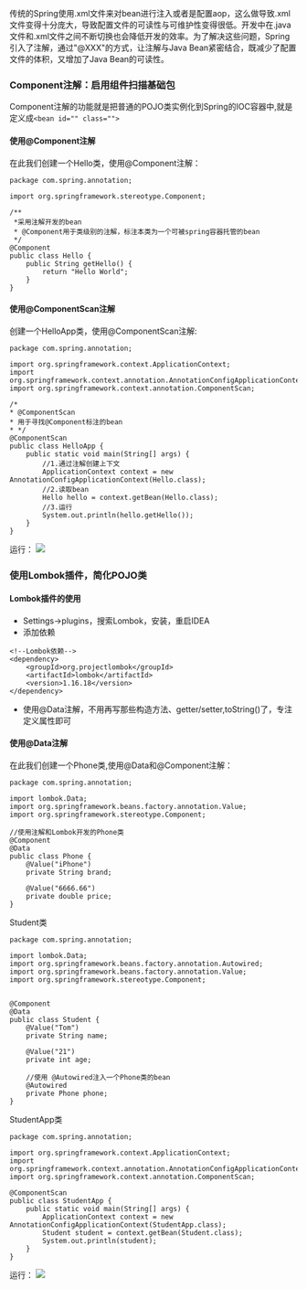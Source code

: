 传统的Spring使用.xml文件来对bean进行注入或者是配置aop，这么做导致.xml文件变得十分庞大，导致配置文件的可读性与可维护性变得很低。开发中在.java文件和.xml文件之间不断切换也会降低开发的效率。为了解决这些问题，Spring引入了注解，通过"@XXX"的方式，让注解与Java Bean紧密结合，既减少了配置文件的体积，又增加了Java Bean的可读性。

### Component注解：启用组件扫描基础包

Component注解的功能就是把普通的POJO类实例化到Spring的IOC容器中,就是定义成`<bean id="" class="">`

#### 使用@Component注解

在此我们创建一个Hello类，使用@Component注解：

```
package com.spring.annotation;

import org.springframework.stereotype.Component;

/**
 *采用注解开发的bean
 * @Component用于类级别的注解，标注本类为一个可被spring容器托管的bean
 */
@Component
public class Hello {
    public String getHello() {
        return "Hello World";
    }
}
```

#### 使用@ComponentScan注解

创建一个HelloApp类，使用@ComponentScan注解:

```
package com.spring.annotation;

import org.springframework.context.ApplicationContext;
import org.springframework.context.annotation.AnnotationConfigApplicationContext;
import org.springframework.context.annotation.ComponentScan;

/*
* @ComponentScan
* 用于寻找@Component标注的bean
* */
@ComponentScan
public class HelloApp {
    public static void main(String[] args) {
        //1.通过注解创建上下文
        ApplicationContext context = new AnnotationConfigApplicationContext(Hello.class);
        //2.读取bean
        Hello hello = context.getBean(Hello.class);
        //3.运行
        System.out.println(hello.getHello());
    }
}
```

运行：
![](https://upload-images.jianshu.io/upload_images/3388039-ca2ece92e9ceea91.png?imageMogr2/auto-orient/strip%7CimageView2/2/w/1000/format/webp)

### 使用Lombok插件，简化POJO类

#### Lombok插件的使用

* Settings->plugins，搜索Lombok，安装，重启IDEA
* 添加依赖
```
<!--Lombok依赖-->
<dependency>
    <groupId>org.projectlombok</groupId>
    <artifactId>lombok</artifactId>
    <version>1.16.18</version>
</dependency>
```
* 使用@Data注解，不用再写那些构造方法、getter/setter,toString()了，专注定义属性即可

#### 使用@Data注解

在此我们创建一个Phone类,使用@Data和@Component注解：
```
package com.spring.annotation;

import lombok.Data;
import org.springframework.beans.factory.annotation.Value;
import org.springframework.stereotype.Component;

//使用注解和Lombok开发的Phone类
@Component
@Data
public class Phone {
    @Value("iPhone")
    private String brand;

    @Value("6666.66")
    private double price;
}
```

Student类
```
package com.spring.annotation;

import lombok.Data;
import org.springframework.beans.factory.annotation.Autowired;
import org.springframework.beans.factory.annotation.Value;
import org.springframework.stereotype.Component;


@Component
@Data
public class Student {
    @Value("Tom")
    private String name;

    @Value("21")
    private int age;

    //使用 @Autowired注入一个Phone类的bean
    @Autowired
    private Phone phone;
}
```

StudentApp类
```
package com.spring.annotation;

import org.springframework.context.ApplicationContext;
import org.springframework.context.annotation.AnnotationConfigApplicationContext;
import org.springframework.context.annotation.ComponentScan;

@ComponentScan
public class StudentApp {
    public static void main(String[] args) {
        ApplicationContext context = new AnnotationConfigApplicationContext(StudentApp.class);
        Student student = context.getBean(Student.class);
        System.out.println(student);
    }
}
```

运行：
![](https://upload-images.jianshu.io/upload_images/3388039-37ef8eeaf63bb2fc.png?imageMogr2/auto-orient/strip%7CimageView2/2/w/1000/format/webp)





